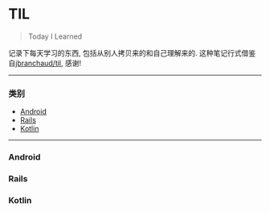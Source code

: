 # TIL

> Today I Learned

记录下每天学习的东西, 包括从别人拷贝来的和自己理解来的.
这种笔记行式借鉴自[jbranchaud/til](https://github.com/jbranchaud/til), 感谢!

---

### 类别

* [Android](#android)
* [Rails](#rails)
* [Kotlin](#kotlin)

---

### Android

### Rails

### Kotlin


